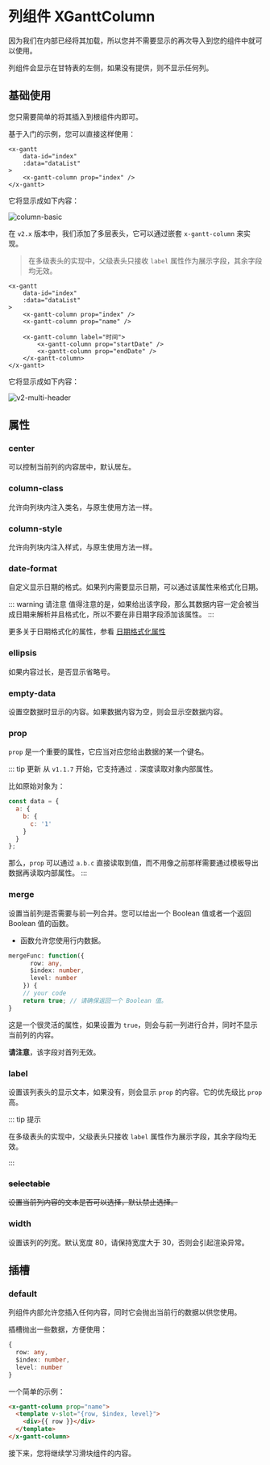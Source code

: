 # 列组件 XGanttColumn

<Description author="jeremyjone" copyright="xpyjs" />

因为我们在内部已经将其加载，所以您并不需要显示的再次导入到您的组件中就可以使用。

列组件会显示在甘特表的左侧，如果没有提供，则不显示任何列。

## 基础使用

您只需要简单的将其插入到根组件内即可。

基于入门的示例，您可以直接这样使用：

```html{5}
<x-gantt
    data-id="index"
    :data="dataList"
>
    <x-gantt-column prop="index" />
</x-gantt>
```

它将显示成如下内容：

<img :src="$withBase('/assets/column-basic.png')" alt="column-basic">

在 `v2.x` 版本中，我们添加了多层表头，它可以通过嵌套 `x-gantt-column` 来实现。

> 在多级表头的实现中，父级表头只接收 `label` 属性作为展示字段，其余字段均无效。

```html{5,6}
<x-gantt
    data-id="index"
    :data="dataList"
>
    <x-gantt-column prop="index" />
    <x-gantt-column prop="name" />

    <x-gantt-column label="时间">
        <x-gantt-column prop="startDate" />
        <x-gantt-column prop="endDate" />
    </x-gantt-column>
</x-gantt>
```

它将显示成如下内容：

<img :src="$withBase('/assets/v2-multi-header.png')" alt="v2-multi-header">

## 属性

### center

<DataParameter t="Boolean" d="false" />

可以控制当前列的内容居中，默认居左。

### column-class

<DataParameter t="Object | String" d="{}" />

允许向列块内注入类名，与原生使用方法一样。

### column-style

<DataParameter t="Object | String" d="{}" />

允许向列块内注入样式，与原生使用方法一样。

### date-format

<DataParameter t="String" d="yyyy-MM-dd" />

自定义显示日期的格式。如果列内需要显示日期，可以通过该属性来格式化日期。

::: warning 请注意
值得注意的是，如果给出该字段，那么其数据内容一定会被当成日期来解析并且格式化，所以不要在非日期字段添加该属性。
:::

更多关于日期格式化的属性，参看 [日期格式化属性](./common.html#日期格式化属性)

### ellipsis <Badge text="新增" type="tip"/>

<DataParameter t="Boolean" d="false" />

如果内容过长，是否显示省略号。

### empty-data

<DataParameter t="String" d="无数据 😢" />

设置空数据时显示的内容。如果数据内容为空，则会显示空数据内容。

### prop <Badge text="新增" type="tip"/>

<DataParameter t="String" />

`prop` 是一个重要的属性，它应当对应您给出数据的某一个键名。

::: tip 更新
从 `v1.1.7` 开始，它支持通过 `.` 深度读取对象内部属性。

比如原始对象为：

```js
const data = {
  a: {
    b: {
      c: '1'
    }
  }
};
```

那么，`prop` 可以通过 `a.b.c` 直接读取到值，而不用像之前那样需要通过模板导出数据再读取内部属性。
:::

### merge

<DataParameter t="(({row: any; $index: number; level: number}) => boolean) | Boolean" d="false" />

设置当前列是否需要与前一列合并。您可以给出一个 Boolean 值或者一个返回 Boolean 值的函数。

- 函数允许您使用行内数据。

```ts
mergeFunc: function({
      row: any,
      $index: number,
      level: number
    }) {
    // your code
    return true; // 请确保返回一个 Boolean 值。
}
```

这是一个很灵活的属性，如果设置为 `true`，则会与前一列进行合并，同时不显示当前列的内容。

**请注意**，该字段对首列无效。

### label <Badge text="调整" type="tip"/>

<DataParameter t="String" />

设置该列表头的显示文本，如果没有，则会显示 `prop` 的内容。它的优先级比 `prop` 高。

::: tip 提示

在多级表头的实现中，父级表头只接收 `label` 属性作为展示字段，其余字段均无效。

:::

### ~~selectable~~ <Badge text="废弃" type="warn"/>

~~<DataParameter t="Boolean" d="false" />~~

~~设置当前列内容的文本是否可以选择，默认禁止选择。~~

### width

<DataParameter t="Number | String" d="80" />

设置该列的列宽。默认宽度 80，请保持宽度大于 30，否则会引起渲染异常。

## 插槽

### default

<DataParameter f="scope = { row: any; $index: number; level: number }" />

列组件内部允许您插入任何内容，同时它会抛出当前行的数据以供您使用。

插槽抛出一些数据，方便使用：

```ts
{
  row: any,
  $index: number,
  level: number
}
```

一个简单的示例：

```html
<x-gantt-column prop="name">
  <template v-slot="{row, $index, level}">
    <div>{{ row }}</div>
  </template>
</x-gantt-column>
```

接下来，您将继续学习滑块组件的内容。
